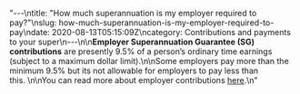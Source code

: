 "---\ntitle: \"How much superannuation is my employer required to pay?\"\nslug: how-much-superannuation-is-my-employer-required-to-pay\ndate: 2020-08-13T05:15:09Z\ncategory: Contributions and payments to your super\n---\n\n**Employer Superannuation Guarantee (SG) contributions** are presently 9.5% of a person’s ordinary time earnings (subject to a maximum dollar limit).\n\nSome employers pay more than the minimum 9.5% but its not allowable for employers to pay less than this. \n\nYou can read more about employer contributions [here](https://moneysmart.gov.au/grow-your-super/super-contributions).\n"